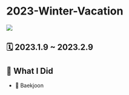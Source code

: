 # 2023-Winter-Vacation

<img src="https://img.shields.io/badge/java-007396?style=for-the-badge&logo=java&logoColor=white"> 

## 🗓 2023.1.9 ~ 2023.2.9


## 📝 What I Did

- 📖 Baekjoon
